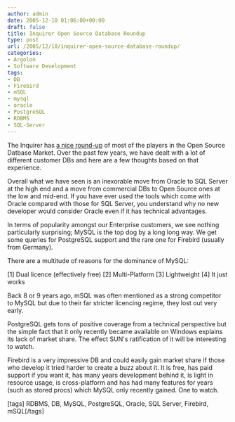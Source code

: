 ```yaml
---
author: admin
date: 2005-12-10 01:06:00+00:00
draft: false
title: Inquirer Open Source Database Roundup
type: post
url: /2005/12/10/inquirer-open-source-database-roundup/
categories:
- Argolon
- Software Development
tags:
- DB
- Firebird
- mSQL
- mysql
- oracle
- PostgreSQL
- RDBMS
- SQL-Server
---
```


The Inquirer has [a nice round-up](http://www.theinquirer.net/?article=28201) of most of the players in the Open Source Datbase Market. Over the past few years, we have dealt with a lot of different customer DBs and here are a few thoughts based on that experience.

Overall what we have seen is an inexorable move from Oracle to SQL Server at the high end and a move from commercial DBs to Open Source ones at the low and mid-end. If you have ever used the tools which come with Oracle compared with those for SQL Server, you understand why no new developer would consider Oracle even if it has technical advantages.

In terms of popularity amongst our Enterprise customers, we see nothing particularly surprising; MySQL is the top dog by a long long way. We get some queries for PostgreSQL support and the rare one for Firebird (usually from Germany). 

There are a multitude of reasons for the dominance of MySQL:

[1] Dual licence (effectively free)
[2] Multi-Platform
[3] Lightweight
[4] It just works

Back 8 or 9 years ago, mSQL was often mentioned as a strong competitor to MySQL but due to their far stricter licencing regime, they lost out very early.

PostgreSQL gets tons of positive coverage from a technical perspective but the simple fact that it only recently became available on Windows explains its lack of market share. The effect SUN's ratification of it will be interesting to watch.

Firebird is a very impressive DB and could easily gain market share if those who develop it tried harder to create a buzz about it. It is free, has paid support if you want it, has many years development behind it, is light in resource usage, is cross-platform and has had many features for years (such as stored procs) which MySQL only recently gained. One to watch.

[tags] RDBMS, DB, MySQL, PostgreSQL, Oracle, SQL Server, Firebird, mSQL[/tags] 
